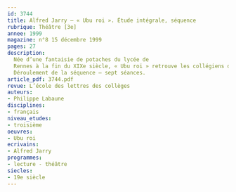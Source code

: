 ```yaml
---
id: 3744
title: Alfred Jarry – « Ubu roi ». Étude intégrale, séquence
rubrique: Théâtre [3e]
annee: 1999
magazine: n°8 15 décembre 1999
pages: 27
description: 
  Née d’une fantaisie de potaches du lycée de
  Rennes à la fin du XIXe siècle, « Ubu roi » retrouve les collégiens d’aujourd’hui à la faveur des programmes de troisième. Quels sont les intérêts et les difficultés didactiques d’un tel choix ? Comment exploiter cette pièce de théâtre dans le cadre d’une séquence consacrée à la lecture d’une œuvre intégrale ?
  Déroulement de la séquence – sept séances.
article_pdf: 3744.pdf
revue: L’école des lettres des collèges
auteurs:
- Philippe Labaune
disciplines:
- français
niveau_etudes:
- troisième
oeuvres:
- Ubu roi
ecrivains:
- Alfred Jarry
programmes:
- lecture - théâtre
siecles:
- 19e siècle
---
```


